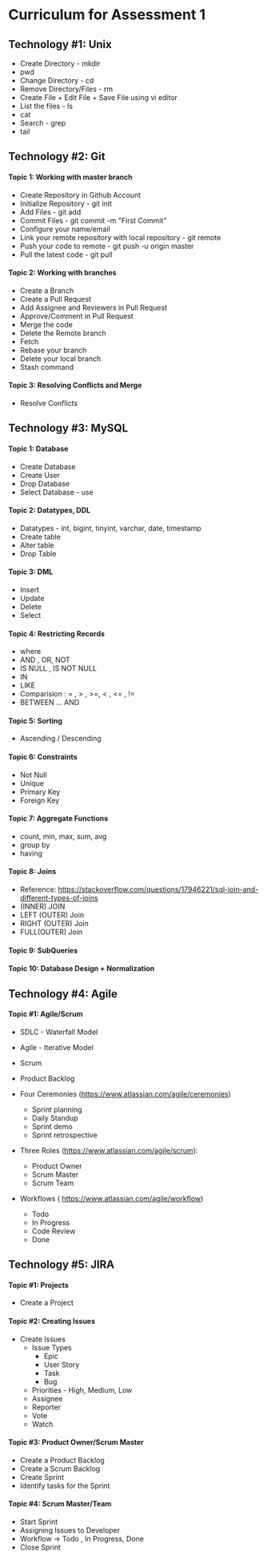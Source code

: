 # Curriculum for Assessment 1

## Technology #1: Unix 
* Create Directory - mkdir
* pwd
* Change Directory - cd
* Remove Directory/Files - rm 
* Create File + Edit File + Save File using vi editor
* List the files - ls
* cat 
* Search - grep 
* tail

## Technology #2: Git
#### Topic 1: Working with master branch
* Create Repository in Github Account
* Initialize Repository - git init
* Add Files - git add
* Commit Files - git commit -m "First Commit"
* Configure your name/email
* Link your remote repository with local repository - git remote 
* Push your code to remote - git push -u origin master
* Pull the latest code - git pull 

#### Topic 2: Working with branches
* Create a Branch
* Create a Pull Request
* Add Assignee and Reviewers in Pull Request
* Approve/Comment in Pull Request
* Merge the code
* Delete the Remote branch
* Fetch 
* Rebase your branch
* Delete your local branch
* Stash command


#### Topic 3: Resolving Conflicts and Merge
* Resolve Conflicts

## Technology #3: MySQL
#### Topic 1: Database
* Create Database
* Create User
* Drop Database
* Select Database - use <databasename>
  
#### Topic 2: Datatypes, DDL
* Datatypes - int, bigint, tinyint, varchar, date, timestamp
* Create table
* Alter table
* Drop Table
  
  
#### Topic 3: DML 
* Insert
* Update
* Delete
* Select
  
#### Topic 4: Restricting Records
* where 
* AND , OR, NOT
* IS NULL , IS NOT NULL
* IN
* LIKE
* Comparision : = , > , >=, < , <= , !=
* BETWEEN ... AND
  
#### Topic 5: Sorting
* Ascending / Descending
 
#### Topic 6: Constraints
* Not Null
* Unique
* Primary Key
* Foreign Key
 
#### Topic 7: Aggregate Functions
* count, min, max, sum, avg
* group by 
* having
  
  
#### Topic 8: Joins
* Reference: https://stackoverflow.com/questions/17946221/sql-join-and-different-types-of-joins
* (INNER) JOIN
* LEFT (OUTER) Join
* RIGHT (OUTER) Join
* FULL(OUTER) Join 
  
#### Topic 9: SubQueries
  
#### Topic 10: Database Design + Normalization
  
## Technology #4: Agile

#### Topic #1: Agile/Scrum
* SDLC - Waterfall Model
* Agile - Iterative Model
* Scrum
* Product Backlog
* Four Ceremonies (https://www.atlassian.com/agile/ceremonies)
  * Sprint planning
  * Daily Standup
  * Sprint demo
  * Sprint retrospective
* Three Roles (https://www.atlassian.com/agile/scrum):
  * Product Owner
  * Scrum Master
  * Scrum Team
  
* Workflows ( https://www.atlassian.com/agile/workflow)
   * Todo
   * In Progress
   * Code Review
   * Done

## Technology #5: JIRA

#### Topic #1: Projects
* Create a Project

#### Topic #2: Creating Issues
* Create Issues
   * Issue Types
     * Epic
     * User Story
     * Task
     * Bug
  * Priorities - High, Medium, Low
  * Assignee
  * Reporter
  * Vote
  * Watch

#### Topic #3: Product Owner/Scrum Master
* Create a Product Backlog
* Create a Scrum Backlog
* Create Sprint
* Identify tasks for the Sprint

#### Topic #4: Scrum Master/Team
* Start Sprint
* Assigning Issues to Developer
* Workflow -> Todo , In Progress, Done
* Close Sprint
  
  
  
  
